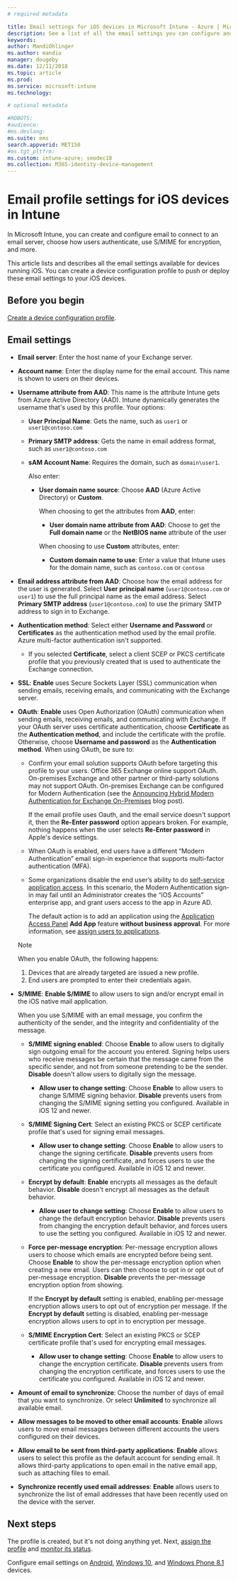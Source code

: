 ```yaml
---
# required metadata

title: Email settings for iOS devices in Microsoft Intune - Azure | Microsoft Docs
description: See a list of all the email settings you can configure and add to iOS devices in Microsoft Intune, including using Exchange servers, and getting attributes from Azure Active Directory. You can also enable SSL, authenticate users with certificates or username/password, and synchronize email on iOS devices using device configuration profiles in Microsoft Intune.
keywords:
author: MandiOhlinger
ms.author: mandia
manager: dougeby
ms.date: 12/11/2018
ms.topic: article
ms.prod:
ms.service: microsoft-intune
ms.technology:

# optional metadata

#ROBOTS:
#audience:
#ms.devlang:
ms.suite: ems
search.appverid: MET150
#ms.tgt_pltfrm:
ms.custom: intune-azure; seodec18
ms.collection: M365-identity-device-management
---
```


# Email profile settings for iOS devices in Intune

In Microsoft Intune, you can create and configure email to connect to an email server, choose how users authenticate, use S/MIME for encryption, and more.

This article lists and describes all the email settings available for devices running iOS. You can create a device configuration profile to push or deploy these email settings to your iOS devices.

## Before you begin

[Create a device configuration profile](email-settings-configure.md#create-a-device-profile).

## Email settings

- **Email server**: Enter the host name of your Exchange server.
- **Account name**: Enter the display name for the email account. This name is shown to users on their devices.
- **Username attribute from AAD**: This name is the attribute Intune gets from Azure Active Directory (AAD). Intune dynamically generates the username that's used by this profile. Your options:
  - **User Principal Name**: Gets the name, such as `user1` or `user1@contoso.com`
  - **Primary SMTP address**: Gets the name in email address format, such as `user1@contoso.com`
  - **sAM Account Name**: Requires the domain, such as `domain\user1`.

    Also enter:  
    - **User domain name source**: Choose **AAD** (Azure Active Directory) or **Custom**.

      When choosing to get the attributes from **AAD**, enter:
      - **User domain name attribute from AAD**: Choose to get the **Full domain name** or the **NetBIOS name** attribute of the user

      When choosing to use **Custom** attributes, enter:
      - **Custom domain name to use**: Enter a value that Intune uses for the domain name, such as `contoso.com` or `contoso`

- **Email address attribute from AAD**: Choose how the email address for the user is generated. Select **User principal name** (`user1@contoso.com` or `user1`) to use the full principal name as the email address. Select **Primary SMTP address** (`user1@contoso.com`) to use the primary SMTP address to sign in to Exchange.
- **Authentication method**: Select either **Username and Password** or **Certificates** as the authentication method used by the email profile. Azure multi-factor authentication isn't supported.
  - If you selected **Certificate**, select a client SCEP or PKCS certificate profile that you previously created that is used to authenticate the Exchange connection.
- **SSL**: **Enable** uses Secure Sockets Layer (SSL) communication when sending emails, receiving emails, and communicating with the Exchange server.
- **OAuth**: **Enable** uses Open Authorization (OAuth) communication when sending emails, receiving emails, and communicating with Exchange. If your OAuth server uses certificate authentication, choose **Certificate** as the **Authentication method**, and include the certificate with the profile. Otherwise, choose **Username and password** as the **Authentication method**. When using OAuth, be sure to:

  - Confirm your email solution supports OAuth before targeting this profile to your users. Office 365 Exchange online support OAuth. On-premises Exchange and other partner or third-party solutions may not support OAuth. On-premises Exchange can be configured for Modern Authentication (see the [Announcing Hybrid Modern Authentication for Exchange On-Premises](https://blogs.technet.microsoft.com/exchange/2017/12/06/announcing-hybrid-modern-authentication-for-exchange-on-premises/) blog post).

    If the email profile uses Oauth, and the email service doesn't support it, then the **Re-Enter password** option appears broken. For example, nothing happens when the user selects **Re-Enter password** in Apple's device settings.

  - When OAuth is enabled, end users have a different “Modern Authentication” email sign-in experience that supports multi-factor authentication (MFA). 

  - Some organizations disable the end user’s ability to do [self-service application access](https://docs.microsoft.com/azure/active-directory/manage-apps/manage-self-service-access). In this scenario, the Modern Authentication sign-in may fail until an Administrator creates the “iOS Accounts” enterprise app, and grant users access to the app in Azure AD.

    The default action is to add an application using the [Application Access Panel](https://docs.microsoft.com/azure/active-directory/user-help/active-directory-saas-access-panel-introduction) **Add App** feature **without business approval**. For more information, see [assign users to applications](https://docs.microsoft.com/azure/active-directory/manage-apps/ways-users-get-assigned-to-applications).

  > [!NOTE]
  > When you enable OAuth, the following happens:  
  > 1. Devices that are already targeted are issued a new profile.
  > 2. End users are prompted to enter their credentials again.

- **S/MIME**: **Enable S/MIME** to allow users to sign and/or encrypt email in the iOS native mail application. 

  When you use S/MIME with an email message, you confirm the authenticity of the sender, and the integrity and confidentiality of the message.

  - **S/MIME signing enabled**: Choose **Enable** to allow users to digitally sign outgoing email for the account you entered. Signing helps users who receive messages be certain that the message came from the specific sender, and not from someone pretending to be the sender. **Disable** doesn't allow users to digitally sign the message.
    - **Allow user to change setting**: Choose **Enable** to allow users to change S/MIME signing behavior. **Disable** prevents users from changing the S/MIME signing setting you configured. Available in iOS 12 and newer.

  - **S/MIME Signing Cert**: Select an existing PKCS or SCEP certificate profile that's used for signing email messages.
    - **Allow user to change setting**: Choose **Enable** to allow users to change the signing certificate. **Disable** prevents users from changing the signing certificate, and forces users to use the certificate you configured. Available in iOS 12 and newer.

  - **Encrypt by default**: **Enable** encrypts all messages as the default behavior. **Disable** doesn't encrypt all messages as the default behavior.
    - **Allow user to change setting**: Choose **Enable** to allow users to change the default encryption behavior. **Disable** prevents users from changing the encryption default behavior, and forces users to use the setting you configured. Available in iOS 12 and newer.

  - **Force per-message encryption**: Per-message encryption allows users to choose which emails are encrypted before being sent. Choose **Enable** to show the per-message encryption option when creating a new email. Users can then choose to opt in or opt out of per-message encryption. **Disable** prevents the per-message encryption option from showing.

    If the **Encrypt by default** setting is enabled, enabling per-message encryption allows users to opt out of encryption per message. If the **Encrypt by default** setting is disabled, enabling per-message encryption allows users to opt in to encryption per message.

  - **S/MIME Encryption Cert**: Select an existing PKCS or SCEP certificate profile that's used for encrypting email messages.
    - **Allow user to change setting**: Choose **Enable** to allow users to change the encryption certificate. **Disable** prevents users from changing the encryption certificate, and forces users to use the certificate you configured. Available in iOS 12 and newer.
- **Amount of email to synchronize**: Choose the number of days of email that you want to synchronize. Or select **Unlimited** to synchronize all available email.
- **Allow messages to be moved to other email accounts**: **Enable** allows users to move email messages between different accounts the users configured on their devices.
- **Allow email to be sent from third-party applications**: **Enable** allows users to select this profile as the default account for sending email. It allows third-party applications to open email in the native email app, such as attaching files to email.
- **Synchronize recently used email addresses**: **Enable** allows users to synchronize the list of email addresses that have been recently used on the device with the server.

## Next steps

The profile is created, but it's not doing anything yet. Next, [assign the profile](device-profile-assign.md) and [monitor its status](device-profile-monitor.md).

Configure email settings on [Android](email-settings-android.md), [Windows 10](email-settings-windows-10.md), and [Windows Phone 8.1](email-settings-windows-phone-8-1.md) devices.
